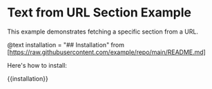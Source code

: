 # Text from URL Section Example

This example demonstrates fetching a specific section from a URL.

@text installation = "## Installation" from [https://raw.githubusercontent.com/example/repo/main/README.md]

Here's how to install:

{{installation}}